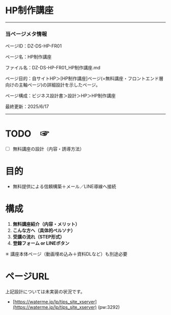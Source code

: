 # HP制作講座

---

### 当ページメタ情報

ページID：DZ-DS-HP-FR01

ページ名：HP制作講座

ファイル名：DZ-DS-HP-FR01_HP制作講座.md

ページ目的：自サイトHP＞[HP制作講座]ページ(=無料講座・フロントエンド層向けの主軸ページ)の詳細設計を示したページ。

ページ構成：ビジネス設計書＞設計＞HP＞HP制作講座

最終更新：2025/6/17

---

# TODO　☞

- [ ]  無料講座の設計（内容・誘導方法）

# 目的

- 無料提供による信頼構築＋メール／LINE導線へ接続

# 構成

1. **無料講座紹介（内容・メリット）**
2. **こんな方へ（具体的ペルソナ）**
3. **受講の流れ（STEP形式）**
4. **登録フォーム or LINEボタン**

✳ 講座本体ページ（動画埋め込み＋資料DLなど）も別途必要

# ページURL

上記設計については未実装の状況です。

- [https://waterme.jp/lp/tips_site_xserver](https://waterme.jp/lp/tips_site_xserver) (pw:3292)

#